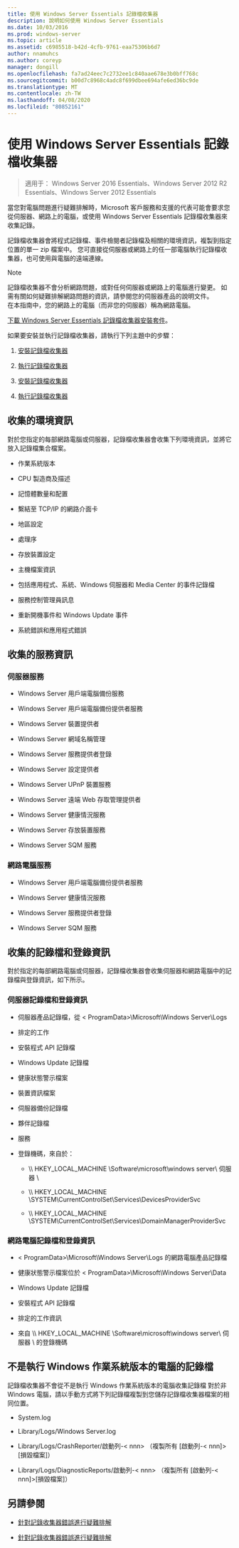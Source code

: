 ```yaml
---
title: 使用 Windows Server Essentials 記錄檔收集器
description: 說明如何使用 Windows Server Essentials
ms.date: 10/03/2016
ms.prod: windows-server
ms.topic: article
ms.assetid: c6985518-b42d-4cfb-9761-eaa75306b6d7
author: nnamuhcs
ms.author: coreyp
manager: dongill
ms.openlocfilehash: fa7ad24eec7c2732ee1c840aae678e3b0bff768c
ms.sourcegitcommit: b00d7c8968c4adc8f699dbee694afe6ed36bc9de
ms.translationtype: MT
ms.contentlocale: zh-TW
ms.lasthandoff: 04/08/2020
ms.locfileid: "80852161"
---
```

# <a name="use-the-windows-server-essentials-log-collector"></a>使用 Windows Server Essentials 記錄檔收集器

>適用于： Windows Server 2016 Essentials、Windows Server 2012 R2 Essentials、Windows Server 2012 Essentials

當您對電腦問題進行疑難排解時，Microsoft 客戶服務和支援的代表可能會要求您從伺服器、網路上的電腦，或使用 Windows Server Essentials 記錄檔收集器來收集記錄。  
  
 記錄檔收集器會將程式記錄檔、事件檢閱者記錄檔及相關的環境資訊，複製到指定位置的單一 zip 檔案中。 您可直接從伺服器或網路上的任一部電腦執行記錄檔收集器，也可使用與電腦的遠端連線。  
  
> [!NOTE]
>記錄檔收集器不會分析網路問題，或對任何伺服器或網路上的電腦進行變更。 如需有關如何疑難排解網路問題的資訊，請參閱您的伺服器產品的說明文件。  
>在本指南中，您的網路上的電腦（而非您的伺服器）稱為網路電腦。  
>
>[下載 Windows Server Essentials 記錄檔收集器安裝套件](https://www.microsoft.com/download/details.aspx?id=34821)。  
  
 如果要安裝並執行記錄檔收集器，請執行下列主題中的步驟：  
  

1. [安裝記錄檔收集器](Install-the-Windows-Server-Essentials-Log-Collector.md)  
  
2. [執行記錄檔收集器](Run-the-Windows-Server-Essentials-Log-Collector.md)  

3. [安裝記錄檔收集器](../support/Install-the-Windows-Server-Essentials-Log-Collector.md)  
  
4. [執行記錄檔收集器](../support/Run-the-Windows-Server-Essentials-Log-Collector.md)  


## <a name="environment-information-collected"></a>收集的環境資訊  
 對於您指定的每部網路電腦或伺服器，記錄檔收集器會收集下列環境資訊，並將它放入記錄檔集合檔案。  
  
-   作業系統版本  
  
-   CPU 製造商及描述  
  
-   記憶體數量和配置  
  
-   繫結至 TCP/IP 的網路介面卡  
  
-   地區設定  
  
-   處理序  
  
-   存放裝置設定  
  
-   主機檔案資訊  
  
-   包括應用程式、系統、Windows 伺服器和 Media Center 的事件記錄檔  
  
-   服務控制管理員訊息  
  
-   重新開機事件和 Windows Update 事件  
  
-   系統錯誤和應用程式錯誤  
  
## <a name="services-information-collected"></a>收集的服務資訊  
  
### <a name="server-services"></a>伺服器服務  
  
-   Windows Server 用戶端電腦備份服務  
  
-   Windows Server 用戶端電腦備份提供者服務  
  
-   Windows Server 裝置提供者  
  
-   Windows Server 網域名稱管理  
  
-   Windows Server 服務提供者登錄  
  
-   Windows Server 設定提供者  
  
-   Windows Server UPnP 裝置服務  
  
-   Windows Server 遠端 Web 存取管理提供者  
  
-   Windows Server 健康情況服務  
  
-   Windows Server 存放裝置服務  
  
-   Windows Server SQM 服務  
  
### <a name="network-computer-services"></a>網路電腦服務  
  
-   Windows Server 用戶端電腦備份提供者服務  
  
-   Windows Server 健康情況服務  
  
-   Windows Server 服務提供者登錄  
  
-   Windows Server SQM 服務  
  
## <a name="logs-and-registry-information-collected"></a>收集的記錄檔和登錄資訊  
 對於指定的每部網路電腦或伺服器，記錄檔收集器會收集伺服器和網路電腦中的記錄檔與登錄資訊，如下所示。  
  
### <a name="server-logs-and-registry-information"></a>伺服器記錄檔和登錄資訊  
  
-   伺服器產品記錄檔，從 < ProgramData\>\Microsoft\Windows Server\Logs  
  
-   排定的工作  
  
-   安裝程式 API 記錄檔  
  
-   Windows Update 記錄檔  
  
-   健康狀態警示檔案  
  
-   裝置資訊檔案  
  
-   伺服器備份記錄檔  
  
-   夥伴記錄檔  
  
-   服務  
  
-   登錄機碼，來自於：  
  
    -   \\\ HKEY_LOCAL_MACHINE \Software\microsoft\windows server\ 伺服器 \  
  
    -   \\\ HKEY_LOCAL_MACHINE \SYSTEM\CurrentControlSet\Services\DevicesProviderSvc  
  
    -   \\\ HKEY_LOCAL_MACHINE \SYSTEM\CurrentControlSet\Services\DomainManagerProviderSvc  
  
### <a name="network-computer-logs-and-registry-information"></a>網路電腦記錄檔和登錄資訊  
  
-   < ProgramData\>\Microsoft\Windows Server\Logs 的網路電腦產品記錄檔  
  
-   健康狀態警示檔案位於 < ProgramData\>\Microsoft\Windows Server\Data  
  
-   Windows Update 記錄檔  
  
-   安裝程式 API 記錄檔  
  
-   排定的工作資訊  
  
-   來自 \\\ HKEY_LOCAL_MACHINE \Software\microsoft\windows server\ 伺服器 \ 的登錄機碼  
  
## <a name="logs-for-computers-that-do-not-run-a-version-of-the-windows-operating-system"></a>不是執行 Windows 作業系統版本的電腦的記錄檔  
 記錄檔收集器不會從不是執行 Windows 作業系統版本的電腦收集記錄檔 對於非 Windows 電腦，請以手動方式將下列記錄檔複製到您儲存記錄檔收集器檔案的相同位置。  
  
-   System.log  
  
-   Library/Logs/Windows Server.log  
  
-   Library/Logs/CrashReporter/啟動列-< nnn\> （複製所有 [啟動列-< nnn]\>[損毀檔案]）  
  
-   Library/Logs/DiagnosticReports/啟動列-< nnn\> （複製所有 [啟動列-< nnn]\>[損毀檔案]）  
  
## <a name="see-also"></a>另請參閱  
  

-   [針對記錄收集器錯誤進行疑難排解](Troubleshoot-Windows-Server-Essentials-Log-Collector-Errors.md)

-   [針對記錄收集器錯誤進行疑難排解](../support/Troubleshoot-Windows-Server-Essentials-Log-Collector-Errors.md)

